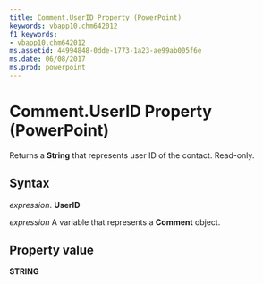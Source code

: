 ```yaml
---
title: Comment.UserID Property (PowerPoint)
keywords: vbapp10.chm642012
f1_keywords:
- vbapp10.chm642012
ms.assetid: 44994848-0dde-1773-1a23-ae99ab005f6e
ms.date: 06/08/2017
ms.prod: powerpoint
---
```



# Comment.UserID Property (PowerPoint)

Returns a  **String** that represents user ID of the contact. Read-only.


## Syntax

 _expression_. **UserID**

 _expression_ A variable that represents a **Comment** object.


## Property value

 **STRING**


